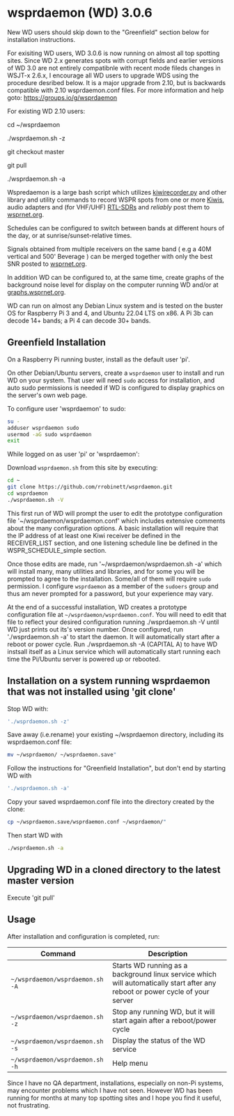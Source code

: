 # wsprdaemon (WD) 3.0.6

New WD users should skip down to the "Greenfield" section below for installation instructions.

For exisiting WD users, WD 3.0.6 is now running on almost all top spotting sites.  Since WD 2.x generates spots with corrupt fields and earlier versions of WD 3.0 are not entirely compatibnle with recent mode fileds changes in WSJT-x 2.6.x, I encourage all WD users to upgrade WDS using the procedure desribed below.  It is a major upgrade from 2.10, but is backwards compatible with 2.10 wsprdaemon.conf files.  For more information and help goto:  https://groups.io/g/wsprdaemon

For existing WD 2.10 users:

cd ~/wsprdaemon

./wsprdaemon.sh -z        

git checkout master

git pull

./wsprdaemon.sh -a

Wspredaemon is a large bash script which utilizes [kiwirecorder.py](https://github.com/jks-prv/kiwiclient) and other library and utility commands to record WSPR spots from one or more [Kiwis](http://kiwisdr.com), audio adapters and (for VHF/UHF) [RTL-SDRs](https://www.rtl-sdr.com/about-rtl-sdr/) and *reliably* post them to [wsprnet.org](http://wsprnet.org).

Schedules can be configured to switch between bands at different hours of the day, or at sunrise/sunset-relative times.

Signals obtained from multiple receivers on the same band ( e.g a 40M vertical and 500' Beverage ) can be merged together with only the best SNR posted to [wsprnet.org](http://wsprnet.org).

In addition WD can be configured to, at the same time, create graphs of the background noise level for display on the computer running WD and/or at [graphs.wsprnet.org](http://graphs.wsprnet.org).

WD can run on almost any Debian Linux system and is tested on the buster OS for Raspberry Pi 3 and 4, and Ubuntu 22.04 LTS on x86. A Pi 3b can decode 14+ bands; a Pi 4 can decode 30+ bands.

## Greenfield Installation

On a Raspberry Pi running buster, install as the default user 'pi'.

On other Debian/Ubuntu servers, create a `wsprdaemon` user to install and run WD on your system.  That user will need `sudo` access for installation, and auto sudo permissions is needed if WD is configured to display graphics on the server's own web page. 

To configure user 'wsprdaemon' to sudo:
```bash
su -
adduser wsprdaemon sudo
usermod -aG sudo wsprdaemon
exit
```

While logged on as user 'pi' or 'wsprdaemon':

Download `wsprdaemon.sh` from this site by executing:

```bash
cd ~
git clone https://github.com/rrobinett/wsprdaemon.git
cd wsprdaemon
./wsprdaemon.sh -V
```

This first run of WD will prompt the user to edit the prototype configuration file '~/wsprdaemon/wsprdaemon.conf' which includes extensive comments about the many configuration options. A basic installation will require that the IP address of at least one Kiwi receiver be defined in the RECEIVER_LIST section, and one listening schedule line be defined in the WSPR_SCHEDULE_simple section.

Once those edits are made, run '~/wsprdaemon/wsprdaemon.sh -a'  which will install many, many utilities and libraries, and for some you will be prompted to agree to the installation. Some/all of them will require `sudo` permission.  I configure `wsprdaemon` as a member of the `sudoers` group and thus am never prompted for a password, but your experience may vary.

At the end of a successful installation, WD creates a prototype configuration file at `~/wsprdaemon/wsprdaemon.conf`.  You will need to edit that file to reflect your desired configuration running ./wsprdaemon.sh -V until WD just prints out its's version number.  Once configured, run './wsprdaemon.sh -a' to start the daemon.  It will automatically start after a reboot or power cycle.  Run ./wsprdaemon.sh -A (CAPITAL A) to have WD instsall itself as a Linux service which will automatically start running each time the Pi/Ubuntu server is powered up or rebooted.


## Installation on a system running wsprdaemon that was not installed using 'git clone'

Stop WD with:  
```bash
'./wsprdaemon.sh -z'
````
Save away (i.e.rename) your existing ~/wsprdaemon directory, including its wsprdaemon.conf file:
```bash
mv ~/wsprdaemon/ ~/wsprdaemon.save"
````
Follow the instructions for "Greenfield Installation", but don't end by starting WD with 
```bash
'./wsprdaemon.sh -a'
````
Copy your saved wsprdaemon.conf file into the directory created by the clone:
```bash
cp ~/wsprdaemon.save/wsprdaemon.conf ~/wsprdaemon/"
````
Then start WD with 
```bash
./wsprdaemon.sh -a
````
## Upgrading WD in a cloned directory to the latest master version 

Execute 'git pull'

## Usage

After installation and configuration is completed, run:

| Command | Description |
| ------- | ----------- |
| `~/wsprdaemon/wsprdaemon.sh -A` | Starts WD running as a background linux service which will automatically start after any reboot or power cycle of your server |
| `~/wsprdaemon/wsprdaemon.sh -z` | Stop any running WD, but it will start again after a reboot/power cycle |
| `~/wsprdaemon/wsprdaemon.sh -s` | Display the status of the WD service |
| `~/wsprdaemon/wsprdaemon.sh -h` | Help menu |

Since I have no QA department,  installations, especially on non-Pi systems, may encounter problems which I have not seen. However WD has been running for months at many top spotting sites and I hope you find it useful, not frustrating.

